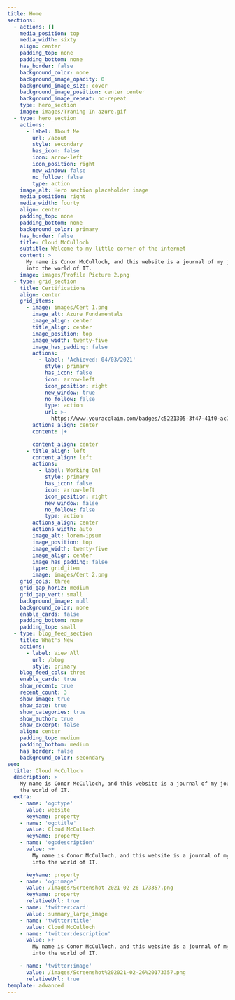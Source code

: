 ```yaml
---
title: Home
sections:
  - actions: []
    media_position: top
    media_width: sixty
    align: center
    padding_top: none
    padding_bottom: none
    has_border: false
    background_color: none
    background_image_opacity: 0
    background_image_size: cover
    background_image_position: center center
    background_image_repeat: no-repeat
    type: hero_section
    image: images/Traning In azure.gif
  - type: hero_section
    actions:
      - label: About Me
        url: /about
        style: secondary
        has_icon: false
        icon: arrow-left
        icon_position: right
        new_window: false
        no_follow: false
        type: action
    image_alt: Hero section placeholder image
    media_position: right
    media_width: fourty
    align: center
    padding_top: none
    padding_bottom: none
    background_color: primary
    has_border: false
    title: Cloud McCulloch
    subtitle: Welcome to my little corner of the internet
    content: >
      My name is Conor McCulloch, and this website is a journal of my journey
      into the world of IT.
    image: images/Profile Picture 2.png
  - type: grid_section
    title: Certifications
    align: center
    grid_items:
      - image: images/Cert 1.png
        image_alt: Azure Fundamentals
        image_align: center
        title_align: center
        image_position: top
        image_width: twenty-five
        image_has_padding: false
        actions:
          - label: 'Achieved: 04/03/2021'
            style: primary
            has_icon: false
            icon: arrow-left
            icon_position: right
            new_window: true
            no_follow: false
            type: action
            url: >-
              https://www.youracclaim.com/badges/c5221305-3f47-41f0-ac77-9a9a384e2f21/public_url
        actions_align: center
        content: |+

        content_align: center
      - title_align: left
        content_align: left
        actions:
          - label: Working On!
            style: primary
            has_icon: false
            icon: arrow-left
            icon_position: right
            new_window: false
            no_follow: false
            type: action
        actions_align: center
        actions_width: auto
        image_alt: lorem-ipsum
        image_position: top
        image_width: twenty-five
        image_align: center
        image_has_padding: false
        type: grid_item
        image: images/Cert 2.png
    grid_cols: three
    grid_gap_horiz: medium
    grid_gap_vert: small
    background_image: null
    background_color: none
    enable_cards: false
    padding_bottom: none
    padding_top: small
  - type: blog_feed_section
    title: What's New
    actions:
      - label: View All
        url: /blog
        style: primary
    blog_feed_cols: three
    enable_cards: true
    show_recent: true
    recent_count: 3
    show_image: true
    show_date: true
    show_categories: true
    show_author: true
    show_excerpt: false
    align: center
    padding_top: medium
    padding_bottom: medium
    has_border: false
    background_color: secondary
seo:
  title: Cloud McCulloch
  description: >
    My name is Conor McCulloch, and this website is a journal of my journey into
    the world of IT.
  extra:
    - name: 'og:type'
      value: website
      keyName: property
    - name: 'og:title'
      value: Cloud McCulloch
      keyName: property
    - name: 'og:description'
      value: >+
        My name is Conor McCulloch, and this website is a journal of my journey
        into the world of IT.

      keyName: property
    - name: 'og:image'
      value: /images/Screenshot 2021-02-26 173357.png
      keyName: property
      relativeUrl: true
    - name: 'twitter:card'
      value: summary_large_image
    - name: 'twitter:title'
      value: Cloud McCulloch
    - name: 'twitter:description'
      value: >+
        My name is Conor McCulloch, and this website is a journal of my journey
        into the world of IT.

    - name: 'twitter:image'
      value: /images/Screenshot%202021-02-26%20173357.png
      relativeUrl: true
template: advanced
---
```

